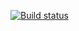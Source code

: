 [![Build status](https://ci.appveyor.com/api/projects/status/qgpab186geronnng/branch/master?svg=true)](https://ci.appveyor.com/project/2Evgen/postman-echo/branch/master)